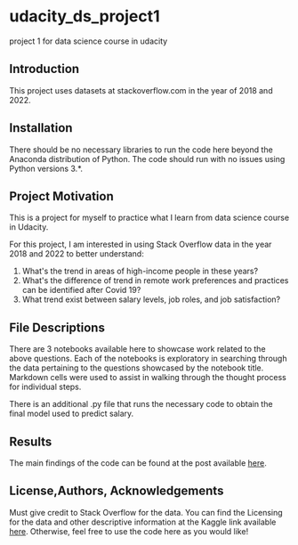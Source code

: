 # udacity_ds_project1
project 1 for data science course in udacity

## Introduction

This project uses datasets at stackoverflow.com in the year of 2018 and 2022.

## Installation

There should be no necessary libraries to run the code here beyond the Anaconda distribution of Python. The code should run with no issues using Python versions 3.*.

## Project Motivation

This is a project for myself to practice what I learn from data science course in Udacity.

For this project, I am interested in using Stack Overflow data in the year 2018 and 2022 to better understand:
1. What's the trend in areas of high-income people in these years?
2. What's the difference of trend in remote work preferences and practices can be identified after Covid 19?
3. What trend exist between salary levels, job roles, and job satisfaction?

## File Descriptions

There are 3 notebooks available here to showcase work related to the above questions. 
Each of the notebooks is exploratory in searching through the data pertaining to the questions showcased by the notebook title. 
Markdown cells were used to assist in walking through the thought process for individual steps.

There is an additional .py file that runs the necessary code to obtain the final model used to predict salary.

## Results

The main findings of the code can be found at the post available [here]().

## License,Authors, Acknowledgements

Must give credit to Stack Overflow for the data. 
You can find the Licensing for the data and other descriptive information at the Kaggle link available [here](https://www.kaggle.com/datasets/stackoverflow/so-survey-2017/data). 
Otherwise, feel free to use the code here as you would like!
